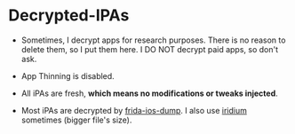 # Decrypted-IPAs

- Sometimes, I decrypt apps for research purposes. There is no reason to delete them, so I put them here. I DO NOT decrypt paid apps, so don't ask. 

- App Thinning is disabled.

- All iPAs are fresh, **which means no modifications or tweaks injected**. 

- Most iPAs are decrypted by [frida-ios-dump](https://github.com/AloneMonkey/frida-ios-dump). I also use [iridium](https://moreinfo.thebigboss.org/moreinfo/depiction.php?file=iridiumDp) sometimes (bigger file's size).
